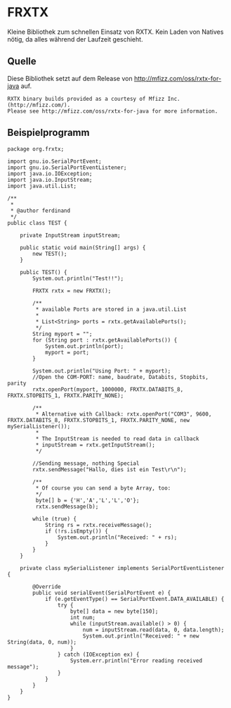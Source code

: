 FRXTX
=====

Kleine Bibliothek zum schnellen Einsatz von RXTX. Kein Laden von Natives nötig, da alles während der Laufzeit geschieht.


Quelle
------
Diese Bibliothek setzt auf dem Release von http://mfizz.com/oss/rxtx-for-java auf.

    RXTX binary builds provided as a courtesy of Mfizz Inc. (http://mfizz.com/).
    Please see http://mfizz.com/oss/rxtx-for-java for more information.


Beispielprogramm
----------------
    package org.frxtx;
    
    import gnu.io.SerialPortEvent;
    import gnu.io.SerialPortEventListener;
    import java.io.IOException;
    import java.io.InputStream;
    import java.util.List;
    
    /**
     *
     * @author ferdinand
     */
    public class TEST {
    
        private InputStream inputStream;
    
        public static void main(String[] args) {
            new TEST();
        }
    
        public TEST() {
            System.out.println("Test!!");
    
            FRXTX rxtx = new FRXTX();
    
            /**
             * available Ports are stored in a java.util.List
             *
             * List<String> ports = rxtx.getAvailablePorts();
             */
            String myport = "";
            for (String port : rxtx.getAvailablePorts()) {
                System.out.println(port);
                myport = port;
            }
    
            System.out.println("Using Port: " + myport);
            //Open the COM-PORT: name, baudrate, Databits, Stopbits, parity
            rxtx.openPort(myport, 1000000, FRXTX.DATABITS_8, FRXTX.STOPBITS_1, FRXTX.PARITY_NONE);
    
            /**
             * Alternative with Callback: rxtx.openPort("COM3", 9600, FRXTX.DATABITS_8, FRXTX.STOPBITS_1, FRXTX.PARITY_NONE, new mySerialListener());
             *
             * The InputStream is needed to read data in callback
             * inputStream = rxtx.getInputStream();
             */
            
            //Sending message, nothing Special
            rxtx.sendMessage("Hallo, dies ist ein Test\r\n");
    
            /**
             * Of course you can send a byte Array, too:
             */ 
             byte[] b = {'H','A','L','L','O'};
             rxtx.sendMessage(b);
    
            while (true) {
                String rs = rxtx.receiveMessage();
                if (!rs.isEmpty()) {
                    System.out.println("Received: " + rs);
                }
            }
        }
    
        private class mySerialListener implements SerialPortEventListener {
    
            @Override
            public void serialEvent(SerialPortEvent e) {
                if (e.getEventType() == SerialPortEvent.DATA_AVAILABLE) {
                    try {
                        byte[] data = new byte[150];
                        int num;
                        while (inputStream.available() > 0) {
                            num = inputStream.read(data, 0, data.length);
                            System.out.println("Received: " + new String(data, 0, num));
                        }
                    } catch (IOException ex) {
                        System.err.println("Error reading received message");
                    }
                }
            }
        }
    }
